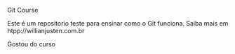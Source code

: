 Git Course

Este é um repositorio teste para ensinar como o Git funciona.
Saiba mais em htpp://willianjusten.com.br

Gostou do curso